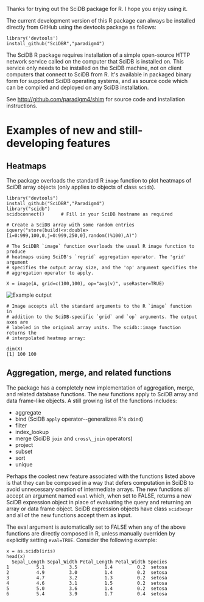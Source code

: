 Thanks for trying out the SciDB package for R. I hope you enjoy using it.

The current development version of this R package can always be installed
directly from GitHub using the devtools package as follows:

```
library('devtools')
install_github("SciDBR","paradigm4")
```

The SciDB R package requires installation of a simple open-source HTTP network
service called on the computer that SciDB is installed on. This service only
needs to be installed on the SciDB machine, not on client computers that
connect to SciDB from R.  It's available in packaged binary form for supported
SciDB operating systems, and as source code which can be compiled and deployed
on any SciDB installation.

See http://github.com/paradigm4/shim  for source code and installation
instructions.


Examples of new and still-developing features
===

## Heatmaps
The package overloads the standard R `image` function to plot heatmaps
of SciDB array objects (only applies to objects of class `scidb`).
```
library("devtools")
install_github("SciDBR","Paradigm4")
library("scidb")
scidbconnect()      # Fill in your SciDB hostname as required

# Create a SciDB array with some random entries
iquery("store(build(<v:double>[i=0:999,100,0,j=0:999,250,0],random()%100),A)")

# The SciDBR `image` function overloads the usual R image function to produce
# heatmaps using SciDB's `regrid` aggregation operator. The 'grid' argument
# specifies the output array size, and the 'op' argument specifies the
# aggregation operator to apply.

X = image(A, grid=c(100,100), op="avg(v)", useRaster=TRUE)
```
![Example output](https://raw.github.com/Paradigm4/SciDBR/master/inst/misc/image.jpg "Example output")

```
# Image accepts all the standard arguments to the R `image` function in
# addition to the SciDB-specific `grid` and `op` arguments. The output axes are
# labeled in the original array units. The scidb::image function returns the
# interpolated heatmap array:

dim(X)
[1] 100 100
```

## Aggregation, merge, and related functions
The package has a completely new implementation of aggregation, merge, and
related database functions. The new functions apply to SciDB array and data
frame-like objects. A still growing list of the functions includes:

* aggregate
* bind  (SciDB `apply` operator--generalizes R's `cbind`)
* filter
* index_lookup
* merge (SciDB `join` and `cross\_join` operators)
* project
* subset
* sort
* unique

Perhaps the coolest new feature associated with the functions listed above
is that they can be composed in a way that defers computation in SciDB to
avoid unnecessary creation of intermediate arrays. The new functions all
accept an argument named `eval` which, when set to FALSE, returns a new
SciDB expression object in place of evaluating the query and returning an
array or data frame object. SciDB expression objects have class `scidbexpr`
and all of the new functions accept them as input.

The eval argument is automatically set to FALSE when any of the above functions
are directly composed in R, unless manually overriden by explicitly setting
`eval=TRUE`. Consider the following example:

```{r}
x = as.scidb(iris)
head(x)
  Sepal_Length Sepal_Width Petal_Length Petal_Width Species
1          5.1         3.5          1.4         0.2  setosa
2          4.9         3.0          1.4         0.2  setosa
3          4.7         3.2          1.3         0.2  setosa
4          4.6         3.1          1.5         0.2  setosa
5          5.0         3.6          1.4         0.2  setosa
6          5.4         3.9          1.7         0.4  setosa
```
